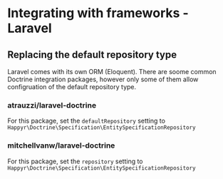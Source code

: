 # Integrating with frameworks - Laravel
## Replacing the default repository type
Laravel comes with its own ORM (Eloquent). There are soome common Doctrine integration packages, however only some of them allow configruation of the default repository type.

### atrauzzi/laravel-doctrine
For this package, set the `defaultRepository` setting to `Happyr\Doctrine\Specification\EntitySpecificationRepository`

###  mitchellvanw/laravel-doctrine
For this package, set the `repository` setting to `Happyr\Doctrine\Specification\EntitySpecificationRepository`

